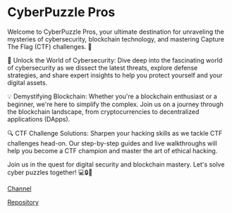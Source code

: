 # CyberPuzzle Pros

Welcome to CyberPuzzle Pros, your ultimate destination for unraveling the mysteries of cybersecurity, blockchain technology, and mastering Capture The Flag (CTF) challenges. 🚀

🔐 Unlock the World of Cybersecurity: Dive deep into the fascinating world of cybersecurity as we dissect the latest threats, explore defense strategies, and share expert insights to help you protect yourself and your digital assets.

💡 Demystifying Blockchain: Whether you're a blockchain enthusiast or a beginner, we're here to simplify the complex. Join us on a journey through the blockchain landscape, from cryptocurrencies to decentralized applications (DApps).

🔍 CTF Challenge Solutions: Sharpen your hacking skills as we tackle CTF challenges head-on. Our step-by-step guides and live walkthroughs will help you become a CTF champion and master the art of ethical hacking.

Join us in the quest for digital security and blockchain mastery. Let's solve cyber puzzles together! 💻🔒🧩

[Channel](https://www.youtube.com/@CyberPuzzlePros)

[Repository](https://github.com/orgs/CyberPuzzlePros/repositories)


